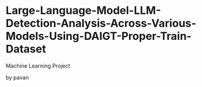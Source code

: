 # Large-Language-Model-LLM-Detection-Analysis-Across-Various-Models-Using-DAIGT-Proper-Train-Dataset
Machine Learning Project 

by pavan 
